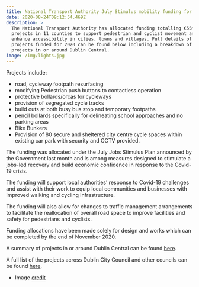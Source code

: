 ```yaml
---
title: National Transport Authority July Stimulus mobility funding for Dublin Central
date: 2020-08-24T09:12:54.469Z
description: >
  The National Transport Authority has allocated funding totalling €55m to 547
  projects in 11 counties to support pedestrian and cyclist movement and to
  enhance accessibility in cities, towns and villages. Full details of the
  projects funded for 2020 can be found below including a breakdown of the
  projects in or around Dublin Central.
image: /img/lights.jpg
---
```

Projects include:

* road, cycleway footpath resurfacing
* modifying Pedestrian push buttons to contactless operation
* protective bollards/orcas for cycleways
* provision of segregated cycle tracks
* build outs at both busy bus stop and temporary footpaths
* pencil bollards specifically for delineating school approaches and no parking areas
* Bike Bunkers
* Provision of 80 secure and sheltered city centre cycle spaces within existing car park with security and CCTV provided.

The funding was allocated under the July Jobs Stimulus Plan announced by the Government last month and is among measures designed to stimulate a jobs-led recovery and build economic confidence in response to the Covid-19 crisis.

The funding will support local authorities’ response to Covid-19 challenges and assist with their work to equip local communities and businesses with improved walking and cycling infrastructure.

The funding will also allow for changes to traffic management arrangements to facilitate the reallocation of overall road space to improve facilities and safety for pedestrians and cyclists. 

Funding allocations have been made solely for design and works which can be completed by the end of November 2020. 

A summary of projects in or around Dublin Central can be found [here](/docs/Dublin-Central-NTA-July-Stimulus.pdf).

A full list of the projects across Dublin City Council and other councils can be found [here](/docs/Stimulus-Programme-2020-Allocations.xlsx).

* Image [credit](https://pixabay.com/photos/footbridge-pedestrian-cyclists-49704/)
